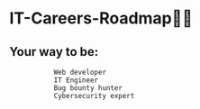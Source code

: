 # IT-Careers-Roadmap🔎📕
## Your way to be:
               Web developer
               IT Engineer
               Bug bounty hunter
               Cybersecurity expert
               
